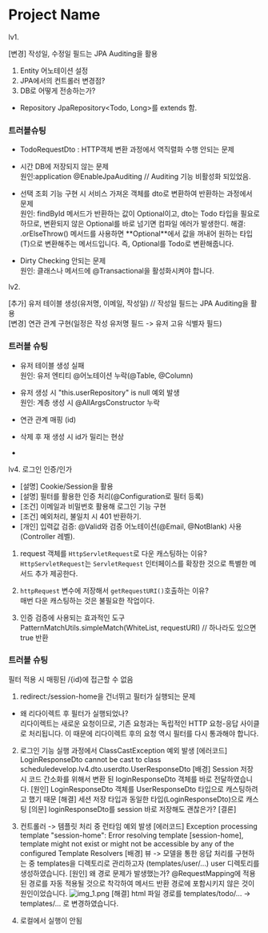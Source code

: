 # Project Name

lv1.  

[변경] 작성일, 수정일 필드는 JPA Auditing을 활용

1. Entity 어노테이션 설정 
2. JPA에서의 컨트롤러 변경점?
3. DB로 어떻게 전송하는가?
- Repository JpaRepository<Todo, Long>를 extends 함.

### 트러블슈팅

- TodoRequestDto : HTTP객체 변환 과정에서 역직렬화 수행 안되는 문제

- 시간 DB에 저장되지 않는 문제   
원인:application @EnableJpaAuditing // Auditing 기능 비활성화 되있었음.
 
- 선택 조회 기능 구현 시 서비스 가져온 객체를 dto로 변환하여 반환하는 과정에서 문제   
원인: findById 메서드가 반환하는 값이 Optional<Todo>이고, dto는 Todo 타입을 필요로 하므로, 변환되지 않은 Optional<Todo>를 바로 넘기면 컴파일 에러가 발생한디.
해결: .orElseThrow() 메서드를 사용하면 **Optional<T>**에서 값을 꺼내어 원하는 타입(T)으로 변환해주는 메서드입니다. 즉, Optional<Todo>를 Todo로 변환해줍니다.

- Dirty Checking 안되는 문제   
원인: 클래스나 메서드에 @Transactional을 활성화시켜야 합니다.

lv2.

[추가] 유저 테이블 생성(유저명, 이메일, 작성일) // 작성일 필드는 JPA Auditing을 활용   
[변경] 연관 관계 구현(일정은 작성 유저명 필드 -> 유저 고유 식별자 필드)

### 트러블 슈팅

- 유저 테이블 생성 실패   
원인: 유저 엔티티 @어노테이션 누락(@Table, @Column)


- 유저 생성 시 "this.userRepository" is null 예외 발생   
원인: 계층 생성 시 @AllArgsConstructor 누락


- 연관 관계 매핑 (id)

- 삭제 후 재 생성 시 id가 밀리는 현상
- 


lv4. 로그인 인증/인가

- [설명] Cookie/Session을 활용
- [설명] 필터를 활용한 인증 처리(@Configuration로 필터 등록)
- [조건] 이메일과 비밀번호 활용해 로그인 기능 구현
- [조건] 예외처리, 불일치 시 401 반환하기.
- [개인] 입력값 검증: @Valid와 검증 어노테이션(@Email, @NotBlank) 사용 (Controller 레벨).

1. request 객체를 `HttpServletRequest`로 다운 캐스팅하는 이유?   
`HttpServletRequest`는 `ServletRequest` 인터페이스를 확장한 것으로 특별한 메서드 추가 제공한다.

2. `httpRequest` 변수에 저장해서 `getRequestURI()`호출하는 이유?   
매번 다운 캐스팅하는 것은 불필요한 작업이다.

3. 인증 검증에 사용되는 효과적인 도구
PatternMatchUtils.simpleMatch(WhiteList, requestURI) // 하나라도 있으면 true 반환

### 트러블 슈팅

필터 적용 시 매핑된 /{id}에 접근할 수 없음

1. redirect:/session-home을 건너뛰고 필터가 실행되는 문제

- 왜 리다이렉트 후 필터가 실행되었나?   
리다이렉트는 새로운 요청이므로, 기존 요청과는 독립적인 HTTP 요청-응답 사이클로 처리됩니다. 이 때문에 리다이렉트 후의 요청 역시 필터를 다시 통과해야 합니다.

2. 로그인 기능 실행 과정에서 ClassCastException 예외 발생
[에러코드] LoginResponseDto cannot be cast to class scheduledevelop.lv4.dto.userdto.UserResponseDto
[배경] Session 저장 시 코드 간소화를 위해서 변환 된 loginResponseDto 객체를 바로 전달하였습니다.
[원인] LoginResponseDto 객체를 UserResponseDto 타입으로 캐스팅하려고 했기 때문
[해결] 세션 저장 타입과 동일한 타입(LoginResponseDto)으로 캐스팅 
[의문] loginResponseDto를 session 바로 저장해도 괜찮은가?
[결론] 

3. 컨트롤러 -> 템플릿 처리 중 런타임 예외 발생
[에러코드] Exception processing template "session-home": Error resolving template [session-home], template might not exist or might not be accessible by any of the configured Template Resolvers
[배경] 뷰 -> 모델을 통한 응답 처리를 구현하는 중 templates을 디렉토리로 관리하고자 (templates/user/...) user 디렉토리를 생성하였습니다.
[원인] 왜 경로 문제가 발생했는가? @RequestMapping에 적용된 경로를 자동 적용될 것으로 착각하여 메서드 반환 경로에 포함시키지 않은 것이 원인이었습니다.
![img_1.png](img_1.png)
[해결] html 파일 경로를 templates/todo/... -> templates/... 로 변경하였습니다.  

4. 로컬에서 실행이 안됨
